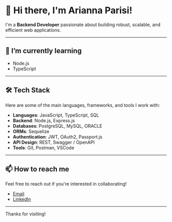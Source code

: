 # 👋 Hi there, I'm Arianna Parisi!

I'm a **Backend Developer** passionate about building robust, scalable, and efficient web applications.

---

## 🌱 I’m currently learning
- Node.js
- TypeScript

---

## 🛠️ Tech Stack

Here are some of the main languages, frameworks, and tools I work with:

- **Languages**: JavaScript, TypeScript, SQL
- **Backend**: Node.js, Express.js
- **Databases**: PostgreSQL, MySQL, ORACLE
- **ORMs**: Sequelize
- **Authentication**: JWT, OAuth2, Passport.js
- **API Design**: REST, Swagger / OpenAPI
- **Tools**: Git, Postman, VSCode

---

## 📫 How to reach me

Feel free to reach out if you're interested in collaborating!

- [Email](parisi.arianna@aol.com)
- [LinkedIn](https://www.linkedin.com/in/arianna-parisi-b19b84150/)

---

Thanks for visiting!
